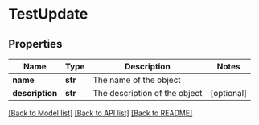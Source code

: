 # TestUpdate

## Properties
Name | Type | Description | Notes
------------ | ------------- | ------------- | -------------
**name** | **str** | The name of the object | 
**description** | **str** | The description of the object | [optional] 

[[Back to Model list]](../README.md#documentation-for-models) [[Back to API list]](../README.md#documentation-for-api-endpoints) [[Back to README]](../README.md)


